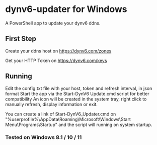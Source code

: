 # dynv6-updater for Windows
A PowerShell app to update your dynv6 ddns.

## First Step

Create your ddns host on https://dynv6.com/zones

Get your HTTP Token on https://dynv6.com/keys

## Running

Edit the config.txt file with your host, token and refresh interval, in json format
Start the app via the Start-DynV6 Update.cmd script for better compatibility
An icon will be created in the system tray, right click to manually refresh, display information or exit.

You can create a link of Start-DynV6_Updater.cmd on "%userprofile%\AppData\Roaming\Microsoft\Windows\Start Menu\Programs\Startup" and the script will running on system startup.

### Tested on Windows 8.1 / 10 / 11
